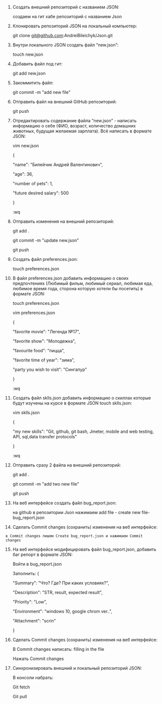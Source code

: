 1. Создать внешний репозиторий c названием JSON:

   создаем на гит хабе репозиторий с названием Json

 2. Клонировать репозиторий JSON на локальный компьютер:
 
    git clone git@github.com:AndreiBileichyk/Json.git
    
 3. Внутри локального JSON создать файл “new.json”:
 
    touch new.json
    
 4. Добавить файл под гит:
 
    git add new.json
    
 5. Закоммитить файл:
 
    git commit -m "add new file"
    
 6. Отправить файл на внешний GitHub репозиторий:
 
    git push
    
 7. Отредактировать содержание файла “new.json” - написать информацию о себе (ФИО, возраст, количество домашних животных, будущая желаемая зарплата). Всё написать в формате JSON:
 
    vim new.json

    {

    "name": "Билейчик Андрей Валентинович",

    "age": 36,

    "number of pets": 1,

    "future desired salary": 500

    }

    :wq

8. Отправить изменения на внешний репозиторий:

   git add .
   
   git commit -m "update new.json"

   git push

 9. Создать файл preferences.json:
 
    touch preferences.json
    
 10. В файл preferences.json добавить информацию о своих предпочтениях (Любимый фильм, любимый сериал, любимая еда, любимое время года, сторона которую хотели бы посетить) в формате JSON:
 
     touch preferences.json
     
     vim preferences.json

     {

     "favorite movie": "Легенда №17",

     "favorite show": "Молодежка",

     "favourite food": "пицца",

     "favorite time of year": "зима",

     "party you wish to visit": "Сингапур"
     
     }

     :wq

 11. Создать файл sklls.json добавить информацию о скиллах которые будут изучены на курсе в формате JSON
touch sklls.json:

     vim sklls.json
     
     {

     "my new skills": "Git, github, git bash, Jmeter, mobile and web testing, API, sql,data transfer protocols"

     }

     :wq

 12. Отправить сразу 2 файла на внешний репозиторий:
 
     git add . 

     git commit -m "add two new file"

     git push

 13. На веб интерфейсе создать файл bug_report.json:
 
     на github в репозитории Json нажимаем add file - create new file- bug_report.json 

 14. Сделать Commit changes (сохранить) изменения на веб интерфейсе:
 
    в Commit changes пишем Create bug_report.json и нажимаем Commit changes

 15. На веб интерфейсе модифицировать файл bug_report.json, добавить баг репорт в формате JSON:
 
     Войти в bug_report.json

     Заполнить: {

     "Summary": "Что? Где? При каких условиях?",

     "Description": "STR, result, expected result",
  
     "Priority": "Low",
  
     "Environment": "windows 10, google chrom ver..",
  
     "Attachment": "scrin"
  
     }

 16. Сделать Commit changes (сохранить) изменения на веб интерфейсе:
 
     В Commit changes написать: filling in the file
 
     Нажать Commit changes
     
 17. Синхронизировать внешний и локальный репозиторий JSON:
 
     В консоли набрать:
     
     Git fetch

     Git pull
